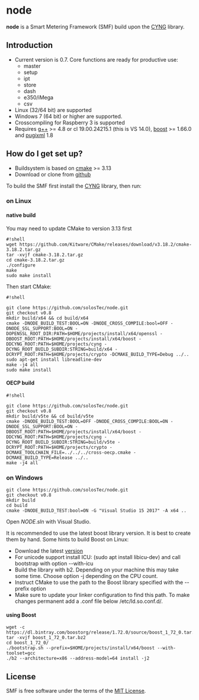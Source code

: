 # node
**node** is a Smart Metering Framework (SMF) build upon the [CYNG](https://github.com/solosTec/cyng) library.

## Introduction ##

* Current version is 0.7. Core functions are ready for productive use: 
  * master 
  * setup 
  * ipt 
  * store 
  * dash
  * e350/iMega
  * csv
* Linux (32/64 bit) are supported
* Windows 7 (64 bit) or higher are supported.
* Crosscompiling for Raspberry 3 is supported
* Requires [g++](https://gcc.gnu.org/) >= 4.8 or cl 19.00.24215.1 (this is VS 14.0), [boost](http://www.boost.org/) >= 1.66.0 and [pugixml](https://pugixml.org/) 1.8

## How do I get set up? ##

* Buildsystem is based on [cmake](http://www.cmake.org/) >= 3.13
* Download or clone from [github](https://github.com/solosTec/node.git)

To build the SMF first install the [CYNG](https://github.com/solosTec/cyng) library, then run:


### on Linux ###
#### native build ####

You may need to update CMake to version 3.13 first

```
#!shell
wget https://github.com/Kitware/CMake/releases/download/v3.18.2/cmake-3.18.2.tar.gz
tar -xvjf cmake-3.18.2.tar.gz
cd cmake-3.18.2.tar.gz
./configure
make 
sudo make install
```

Then start CMake:

```
#!shell

git clone https://github.com/solosTec/node.git
git checkout v0.8
mkdir build/x64 && cd build/x64
cmake -DNODE_BUILD_TEST:BOOL=ON -DNODE_CROSS_COMPILE:bool=OFF -DNODE_SSL_SUPPORT:BOOL=ON -DOPENSSL_ROOT_DIR:PATH=$HOME/projects/install/x64/openssl -DBOOST_ROOT:PATH=$HOME/projects/install/x64/boost -DDCYNG_ROOT:PATH=$HOME/projects/cyng -DCYNG_ROOT_BUILD_SUBDIR:STRING=build/x64 -DCRYPT_ROOT:PATH=$HOME/projects/crypto -DCMAKE_BUILD_TYPE=Debug ../..
sudo apt-get install libreadline-dev
make -j4 all
sudo make install

```

#### OECP build ####

```
#!shell

git clone https://github.com/solosTec/node.git
git checkout v0.8
mkdir build/v5te && cd build/v5te
cmake -DNODE_BUILD_TEST:BOOL=OFF -DNODE_CROSS_COMPILE:BOOL=ON -DNODE_SSL_SUPPORT:BOOL=ON -DBOOST_ROOT:PATH=$HOME/projects/install/x64/boost -DDCYNG_ROOT:PATH=$HOME/projects/cyng -DCYNG_ROOT_BUILD_SUBDIR:STRING=build/v5te -DCRYPT_ROOT:PATH=$HOME/projects/crypto -DCMAKE_TOOLCHAIN_FILE=../../../cross-oecp.cmake -DCMAKE_BUILD_TYPE=Release ../..
make -j4 all
```

### on Windows ###


```
git clone https://github.com/solosTec/node.git
git checkout v0.8
mkdir build 
cd build
cmake -DNODE_BUILD_TEST:bool=ON -G "Visual Studio 15 2017" -A x64 ..
```

Open _NODE.sln_ with Visual Studio.

It is recommended to use the latest boost library version. It is best to create them by hand.
Some hints to build Boost on Linux:

* Download the latest [version](https://dl.bintray.com/boostorg/release/1.68.0/source/boost_1_68_0.tar.bz2)
* For unicode support install ICU: (sudo apt install libicu-dev) and call bootstrap with option --with-icu
* Build the library with b2. Depending on your machine this may take some time. Choose option -j depending on the CPU count.
* Instruct CMake to use the path to the Boost library specified with the --prefix option
* Make sure to update your linker configuration to find this path. To make changes permanent add a .conf file below /etc/ld.so.conf.d/.


#### using Boost ####

```
wget -c https://dl.bintray.com/boostorg/release/1.72.0/source/boost_1_72_0.tar.bz2
tar -xvjf boost_1_72_0.tar.bz2
cd boost_1_72_0/
./bootstrap.sh --prefix=$HOME/projects/install/x64/boost --with-toolset=gcc
./b2 --architecture=x86 --address-model=64 install -j2
```

## License ##

SMF is free software under the terms of the [MIT License](https://github.com/solosTec/node/blob/master/LICENSE).
